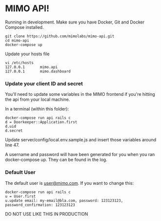 # MIMO API!

Running in development. Make sure you have Docker, Git and Docker Compose installed.

```
git clone https://github.com/mimolabs/mimo-api.git
cd mimo-api
docker-compose up
```

Update your hosts file

```
vi /etc/hosts
127.0.0.1       mimo.api
127.0.0.1       mimo.dashboard
```

### Update your client ID and secret

You'll need to update some variables in the MIMO frontend if you're hitting the api from your local machine.

In a terminal (within this folder):

```
docker-compose run api rails c
d = Doorkeeper::Application.first
d.uid
d.secret
```

Update server/config/local.env.sample.js and insert those variables around line 47.

A username and password will have been generated for you when you ran docker-compose up. They can be found in the log.

### Default User ###

The default user is user@mimo.com. If you want to change this:

```
docker-compose run api rails c
u = User.first
u.update email: my-email@bla.com, password: 123123123, password_confirmation: 123123123
```

DO NOT USE LIKE THIS IN PRODUCTION
